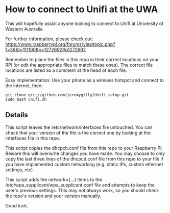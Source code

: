 # How to connect to Unifi at the UWA

This will hopefully assist anyone looking to connect to Unifi at University of Western Australia.

For further information, please check out: https://www.raspberrypi.org/forums/viewtopic.php?f=36&t=111100&p=1272692#p1272692

Remember to place the files in this repo in their correct locations on your RPi (or edit the appropriate files to match these ones). The correct file locations are listed as a comment at the head of each file.

Easy implementation: Use your phone as a wireless hotspot and connect to the internet, then:
```
git clone git://github.com/jeremygilly/Unifi_setup.git
sudo bash unifi.sh
```

## Details
This script leaves the /etc/network/interfaces file untouched. You can check that your version of the file is the correct one by looking at the interfaces file in this repo.

This script copies the dhcpch.conf file from this repo to your Raspberry Pi. Beware this will overwrite changes you have made.
You may choose to only copy the last three lines of the dhcpcd.conf file from this repo to your file if you have implemented custom networking (e.g. static IPs, custom ethernet settings, etc)

This script adds the network={...} items to the /etc/wpa_supplicant/wpa_supplicant.conf file and attempts to keep the user's previous settings. This may not always work, so you should check the repo's version and your version manually.

Good luck.
